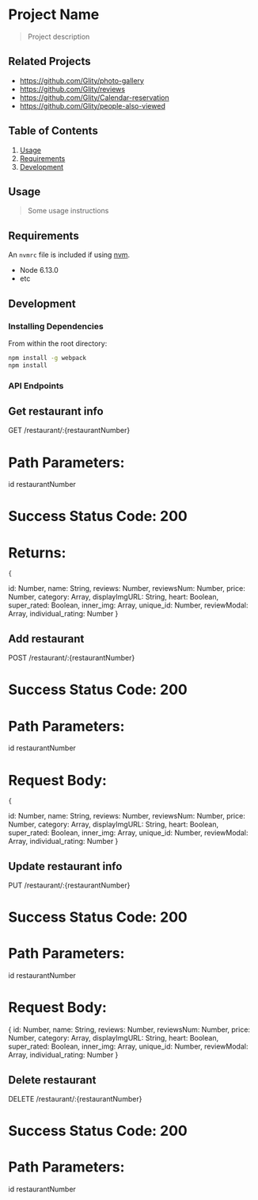 # Project Name

> Project description

## Related Projects

 - https://github.com/Glity/photo-gallery
 - https://github.com/Glity/reviews
 - https://github.com/Glity/Calendar-reservation
 - https://github.com/Glity/people-also-viewed

## Table of Contents

1. [Usage](#Usage)
1. [Requirements](#requirements)
1. [Development](#development)

## Usage

> Some usage instructions

## Requirements

An `nvmrc` file is included if using [nvm](https://github.com/creationix/nvm).

- Node 6.13.0
- etc

## Development

### Installing Dependencies

From within the root directory:

```sh
npm install -g webpack
npm install
```

### API Endpoints

## Get restaurant info
GET /restaurant/:{restaurantNumber}
# Path Parameters:
id restaurantNumber
# Success Status Code: 200
# Returns:
    {
  id: Number,
  name: String,
  reviews: Number,
  reviewsNum: Number,
  price: Number,
  category: Array,
  displayImgURL: String,
  heart: Boolean,
  super_rated: Boolean,
  inner_img: Array,
  unique_id: Number,
  reviewModal: Array,
  individual_rating: Number
}

##  Add restaurant
POST /restaurant/:{restaurantNumber}
# Success Status Code: 200
# Path Parameters:
id restaurantNumber
# Request Body:
    {
  id: Number,
  name: String,
  reviews: Number,
  reviewsNum: Number,
  price: Number,
  category: Array,
  displayImgURL: String,
  heart: Boolean,
  super_rated: Boolean,
  inner_img: Array,
  unique_id: Number,
  reviewModal: Array,
  individual_rating: Number
}


## Update restaurant info
PUT /restaurant/:{restaurantNumber}
# Success Status Code: 200
# Path Parameters:
id restaurantNumber
# Request Body:
 {
  id: Number,
  name: String,
  reviews: Number,
  reviewsNum: Number,
  price: Number,
  category: Array,
  displayImgURL: String,
  heart: Boolean,
  super_rated: Boolean,
  inner_img: Array,
  unique_id: Number,
  reviewModal: Array,
  individual_rating: Number
}


## Delete restaurant
DELETE /restaurant/:{restaurantNumber}
# Success Status Code: 200
# Path Parameters:
id restaurantNumber